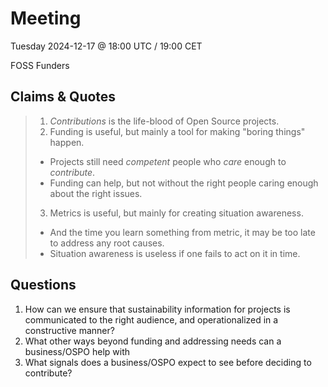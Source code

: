 # Meeting

Tuesday 2024-12-17 @ 18:00 UTC / 19:00 CET

FOSS Funders


## Claims & Quotes

> 1. _Contributions_ is the life-blood of Open Source projects.
> 2. Funding is useful, but mainly a tool for making "boring things" happen.
>   * Projects still need _competent_ people who _care_ enough to _contribute_.
>   * Funding can help, but not without the right people caring enough about the right issues.
> 3. Metrics is useful, but mainly for creating situation awareness.
>   * And the time you learn something from metric, it may be too late to address any root causes.
>   * Situation awareness is useless if one fails to act on it in time.


## Questions

1. How can we ensure that sustainability information for projects is communicated to the right audience, and operationalized in a constructive manner?
1. What other ways beyond funding and addressing needs can a business/OSPO help with
1. What signals does a business/OSPO expect to see before deciding to contribute?
